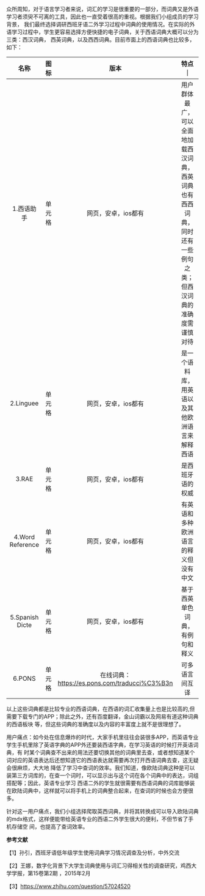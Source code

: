 
  众所周知，对于语言学习者来说，词汇的学习是很重要的一部分，而词典又是外语学习者须臾不可离的工具，因此也一直受着很高的重视。根据我们小组成员的学习背景，
我们最终选择调研西班牙语二外学习过程中词典的使用情况。在实际的外语学习过程中，学生更容易选择方便快捷的电子词典，关于西语词典大概可以分为三类：西汉词典，
西英词典，以及西西词典。目前市面上的西语词典也比较多，如下：

| 名称 | 图标   | 版本 | 特点 ｜
|  :----: | :----:    | :----: | :----: |
| 1.西语助手 | 单元格   | 网页，安卓，ios都有 |用户群体最广，可以全面地加载西汉词典，西英词典也有西西词典，同时还有一些例句之类；但西汉词典的准确度需谨慎对待 |
| 2.Linguee | 单元格   | 网页，安卓，ios都有 |是一个语料库，用英语以及其他欧洲语言来解释西语 |
| 3.RAE | 单元格   | 网页，安卓，ios都有 |是西班牙语的权威 |
| 4.Word Reference| 单元格   | 网页，安卓，ios都有 |有英语和多种欧洲语言的释义但没有中文|
| 5.Spanish Dicte| 单元格   | 网页，安卓，ios都有 |基于西英单色词典，有例句和释义 |
| 6.PONS| 单元格   | 在线词典：https://es.pons.com/traducci%C3%B3n |可多语言间互译 |

以上这些词典都是比较专业的西语词典，在西语的词汇收集量上也是比较高的,但需要下载专门的APP；除此之外，还有百度翻译，金山词霸以及网易有道这种词典的西语板块
等，但这些词典的准确度以及内容的丰富度上就不是很理想了。

  用户痛点：如今处在信息爆炸的时代，大家手机里往往会装很多APP，而英语专业学生手机里除了英语字典的APP外还要装西语字典，在学习英语的时候打开英语词典，有
时某个词典查不出来的用法还要切换其他的词典里去查，或者想知道某个词对应的英语表达后还想知道它的西语表达就需要再次打开西语词典去查，这无疑会很麻烦，大大地
降低了学习中查词的效率。我们知道，像欧陆词典这种是可以装第三方词库的，在查一个词时，可以显示出与这个词在各个词典中的表达，词组搭配等；因此，英语专业学习
西语二外的学生就很需要有西语词典的词库能够装在欧陆词典中，这样就可以将手机上的词典整合起来，在查词的时候也会方便很多。

  针对这一用户痛点，我们小组选择爬取英西词典，并将其转换成可以导入欧陆词典的mdx格式，这样便能带给英语专业的西语二外学生很大的便利，不但节省了手机存储空
间，也提高了查词效率。

__参考文献__

【1】孙引，西班牙语低年级学生使用词典学习情况调查及分析，中外交流

【2】王娜，数字化背景下大学生词典使用与词汇习得相关性的调查研究，鸡西大学学报，第15卷第2期 ，2015年2月 

【3】https://www.zhihu.com/question/57024520
